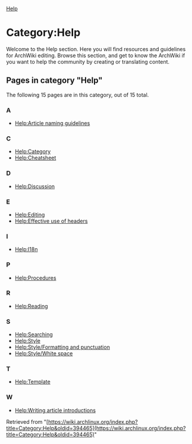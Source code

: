 [Help](//www.mediawiki.org/wiki/Special:MyLanguage/Help:Categories)

# Category:Help

Welcome to the Help section. Here you will find resources and guidelines for ArchWiki editing. Browse this section, and get to know the ArchWiki if you want to help the community by creating or translating content.

## Pages in category "Help"

The following 15 pages are in this category, out of 15 total.

### A

*   [Help:Article naming guidelines](/index.php/Help:Article_naming_guidelines "Help:Article naming guidelines")

### C

*   [Help:Category](/index.php/Help:Category "Help:Category")
*   [Help:Cheatsheet](/index.php/Help:Cheatsheet "Help:Cheatsheet")

### D

*   [Help:Discussion](/index.php/Help:Discussion "Help:Discussion")

### E

*   [Help:Editing](/index.php/Help:Editing "Help:Editing")
*   [Help:Effective use of headers](/index.php/Help:Effective_use_of_headers "Help:Effective use of headers")

### I

*   [Help:I18n](/index.php/Help:I18n "Help:I18n")

### P

*   [Help:Procedures](/index.php/Help:Procedures "Help:Procedures")

### R

*   [Help:Reading](/index.php/Help:Reading "Help:Reading")

### S

*   [Help:Searching](/index.php/Help:Searching "Help:Searching")
*   [Help:Style](/index.php/Help:Style "Help:Style")
*   [Help:Style/Formatting and punctuation](/index.php/Help:Style/Formatting_and_punctuation "Help:Style/Formatting and punctuation")
*   [Help:Style/White space](/index.php/Help:Style/White_space "Help:Style/White space")

### T

*   [Help:Template](/index.php/Help:Template "Help:Template")

### W

*   [Help:Writing article introductions](/index.php/Help:Writing_article_introductions "Help:Writing article introductions")

Retrieved from "[https://wiki.archlinux.org/index.php?title=Category:Help&oldid=394465](https://wiki.archlinux.org/index.php?title=Category:Help&oldid=394465)"